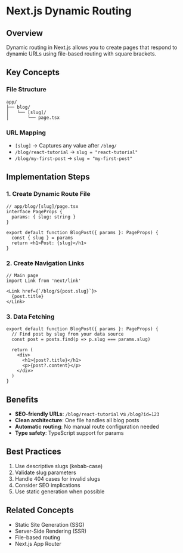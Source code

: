 # Next.js Dynamic Routing

## Overview
Dynamic routing in Next.js allows you to create pages that respond to dynamic URLs using file-based routing with square brackets.

## Key Concepts

### File Structure
```
app/
├── blog/
│   └── [slug]/
│       └── page.tsx
```

### URL Mapping
- `[slug]` → Captures any value after `/blog/`
- `/blog/react-tutorial` → `slug = "react-tutorial"`
- `/blog/my-first-post` → `slug = "my-first-post"`

## Implementation Steps

### 1. Create Dynamic Route File
```tsx
// app/blog/[slug]/page.tsx
interface PageProps {
  params: { slug: string }
}

export default function BlogPost({ params }: PageProps) {
  const { slug } = params
  return <h1>Post: {slug}</h1>
}
```

### 2. Create Navigation Links
```tsx
// Main page
import Link from 'next/link'

<Link href={`/blog/${post.slug}`}>
  {post.title}
</Link>
```

### 3. Data Fetching
```tsx
export default function BlogPost({ params }: PageProps) {
  // Find post by slug from your data source
  const post = posts.find(p => p.slug === params.slug)

  return (
    <div>
      <h1>{post?.title}</h1>
      <p>{post?.content}</p>
    </div>
  )
}
```

## Benefits

- **SEO-friendly URLs**: `/blog/react-tutorial` vs `/blog?id=123`
- **Clean architecture**: One file handles all blog posts
- **Automatic routing**: No manual route configuration needed
- **Type safety**: TypeScript support for params

## Best Practices

1. Use descriptive slugs (kebab-case)
2. Validate slug parameters
3. Handle 404 cases for invalid slugs
4. Consider SEO implications
5. Use static generation when possible

## Related Concepts
- Static Site Generation (SSG)
- Server-Side Rendering (SSR)
- File-based routing
- Next.js App Router
